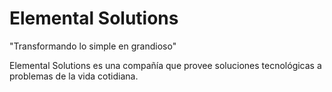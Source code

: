 # Elemental Solutions

"Transformando lo simple en grandioso"

Elemental Solutions es una compañía que provee soluciones tecnológicas a problemas de la vida cotidiana.
